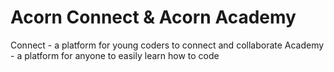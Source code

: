 # Acorn Connect & Acorn Academy
Connect - a platform for young coders to connect and collaborate
Academy - a platform for anyone to easily learn how to code
